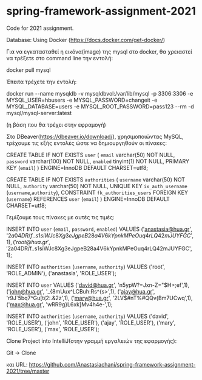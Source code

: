 # spring-framework-assignment-2021
Code for 2021 assignment. 

Database: Using Docker (https://docs.docker.com/get-docker/)

Για να εγκατασταθεί η εικόνα(image) της mysql στο docker, θα χρειαστεί να τρέξετε στο command line την εντολή:

docker pull mysql

Έπειτα τρέχετε την εντολή:

docker run --name mysqldb -v mysqldbvol:/var/lib/mysql -p 3306:3306 -e MYSQL_USER=hbusers -e MYSQL_PASSWORD=changeit -e MYSQL_DATABASE=users -e MYSQL_ROOT_PASSWORD=pass123 --rm -d mysql/mysql-server:latest

(η βάση που θα τρέχει στην εφραμογή)

Στο DBeaver(https://dbeaver.io/download/), χρησιμοποιώντας MySQL, τρέχουμε τις εξής εντολές ώστε να δημιουργηθούν οι πίνακες: 

CREATE TABLE IF NOT EXISTS `user` (
`email` varchar(50) NOT NULL,
`password` varchar(100) NOT NULL,
`enabled` tinyint(1) NOT NULL,
PRIMARY KEY (`email`)
) ENGINE=InnoDB DEFAULT CHARSET=utf8;

CREATE TABLE IF NOT EXISTS `authorities` (
`username` varchar(50) NOT NULL,
`authority` varchar(50) NOT NULL,
UNIQUE KEY `ix_auth_username` (`username`,`authority`),
CONSTRAINT `fk_authorities_users` FOREIGN KEY (`username`) REFERENCES `user` (`email`)
) ENGINE=InnoDB DEFAULT CHARSET=utf8;

Γεμίζουμε τους πίνακες με αυτές τις τιμές:

INSERT INTO `user` (`email`, `password`, `enabled`) VALUES
('anastasia@hua.gr', '$2a$04$DR/f..s1siWJc8Xg3eJgpeB28a4V6kYpnkMPeOuq4rLQ42mJUYFGC', 1),
('root@hua.gr', '$2a$04$DR/f..s1siWJc8Xg3eJgpeB28a4V6kYpnkMPeOuq4rLQ42mJUYFGC', 1);

INSERT INTO `authorities` (`username`, `authority`) VALUES
('root', 'ROLE_ADMIN'),
('anastasia', 'ROLE_USER');

INSERT INTO `user` VALUES
('david@hua.gr', 'n5ypW?=Jxn-Z="$H>;ef',1),
('john@hua.gr', '_{8mUux^LCBuh:Rs^{s>',1),
('ajay@hua.gr', 'r9J`5bq7^Gu[t(2:.&2z',1),
('mary@hua.gr', '2LV$#nT%#QQv(Bm7UCwq',1),
('max@hua.gr', 'wRR9g}L6xk]Mv4h4e-',1);

INSERT INTO `authorities` (`username`, `authority`) VALUES
('david', 'ROLE_USER'),
('john', 'ROLE_USER'),
('ajay', 'ROLE_USER'),
('mary', 'ROLE_USER'),
('max', 'ROLE_USER');

Clone Project into IntelliJ(στην γραμμή εργαλειών της εφαρμογής):

Git -> Clone  

και URL:  https://github.com/Anastasiachani/spring-framework-assignment-2021/tree/master
